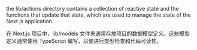 the lib/actions directory contains a collection of reactive state and the functions that update that state, which are used to manage the state of the Next.js application.

在 Next.js 项目中，lib/models 文件夹通常存放项目的数据模型定义。这些模型定义通常使用 TypeScript 编写，以便进行类型检查和代码可读性。
